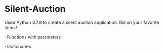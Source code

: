 # Silent-Auction
Used Python 3.7.9 to create a silent auction application. Bid on your favorite items!

-Functions with parameters

-Dictionaries

